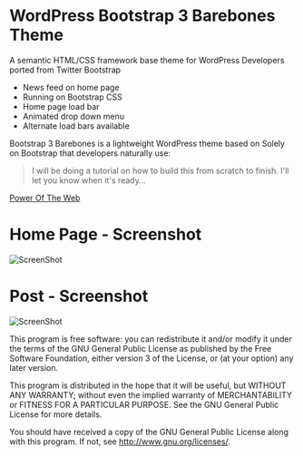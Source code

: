 # WordPress Bootstrap 3 Barebones Theme

A semantic HTML/CSS framework base theme for WordPress Developers ported from Twitter Bootstrap

  - News feed on home page
  - Running on Bootstrap CSS
  - Home page load bar
  - Animated drop down menu 
  - Alternate load bars available

Bootstrap 3 Barebones is a lightweight WordPress theme based on Solely on Bootstrap that developers naturally use:

> I will be doing a tutorial on how
> to build this from scratch to finish. 
> I'll let you know when it's ready...

[Power Of The Web]

# Home Page - Screenshot

![ScreenShot](https://poweroftheweb.net/wp-content/uploads/2015/06/Screenshot1.jpg)

# Post - Screenshot

![ScreenShot](https://poweroftheweb.net/wp-content/uploads/2015/06/screenshot2.jpg)


This program is free software: you can redistribute it and/or modify it under the terms of the GNU General Public License as published by the Free Software Foundation, either version 3 of the License, or (at your option) any later version.

This program is distributed in the hope that it will be useful, but WITHOUT ANY WARRANTY; without even the implied warranty of MERCHANTABILITY or FITNESS FOR A PARTICULAR PURPOSE.  See the GNU General Public License for more details.

You should have received a copy of the GNU General Public License along with this program.  If not, see <http://www.gnu.org/licenses/>.

[Power Of The Web]:http://poweroftheweb.net/